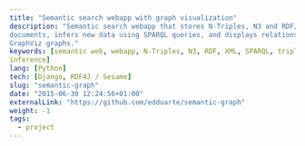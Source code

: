 ```yaml
---
title: "Semantic search webapp with graph visualization"
description: "Semantic search webapp that stores N-Triples, N3 and RDF/XML
documents, infers new data using SPARQL queries, and displays relationships in
GraphViz graphs."
keywords: [semantic web, webapp, N-Triples, N3, RDF, XML, SPARQL, triples, data
inference]
lang: [Python]
tech: [Django, RDF4J / Sesame]
slug: "semantic-graph"
date: "2015-06-30 12:24:56+01:00"
externalLink: "https://github.com/edduarte/semantic-graph"
weight: -1
tags:
  - project
---
```


